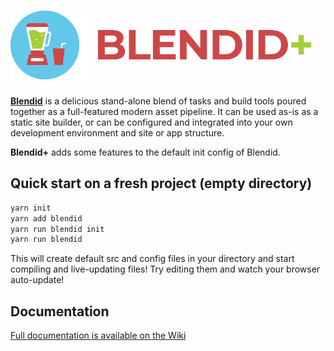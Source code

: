 # ![Blendid](https://raw.githubusercontent.com/xeader/blendid-plus/master/blendid-plus-logo.png)

**[Blendid](https://github.com/vigetlabs/blendid)** is a delicious stand-alone blend of tasks and build tools poured together as a full-featured modern asset pipeline. It can be used as-is as a static site builder, or can be configured and integrated into your own development environment and site or app structure.

**Blendid+** adds some features to the default init config of Blendid.

## Quick start on a fresh project (empty directory)

```bash
yarn init
yarn add blendid
yarn run blendid init
yarn run blendid
```

This will create default src and config files in your directory and start compiling and live-updating files! Try editing them and watch your browser auto-update!

## Documentation

[Full documentation is available on the Wiki](https://github.com/vigetlabs/blendid/wiki)
